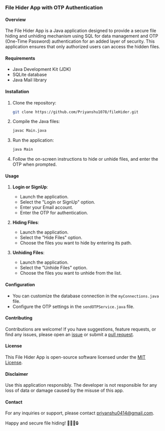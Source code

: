 ### File Hider App with OTP Authentication

#### Overview

The File Hider App is a Java application designed to provide a secure file hiding and unhiding mechanism using SQL for data management and OTP (One-Time Password) authentication for an added layer of security. This application ensures that only authorized users can access the hidden files.

#### Requirements

- Java Development Kit (JDK)
- SQLite database
- Java Mail library

#### Installation

1. Clone the repository:

   ```bash
   git clone https://github.com/Priyanshu1078/fileHider.git
   ```

2. Compile the Java files:

   ```bash
   javac Main.java
   ```

3. Run the application:

   ```bash
   java Main
   ```

4. Follow the on-screen instructions to hide or unhide files, and enter the OTP when prompted.

#### Usage
1. **Login or SignUp**:
   - Launch the application.
   - Select the "Login or SignUp" option.
   - Enter your Email account.
   - Enter the OTP for authentication.
  
2. **Hiding Files**:
   - Launch the application.
   - Select the "Hide Files" option.
   - Choose the files you want to hide by entering its path.

3. **Unhiding Files**:
   - Launch the application.
   - Select the "Unhide Files" option.
   - Choose the files you want to unhide from the list.

#### Configuration

- You can customize the database connection in the `myConnections.java` file.
- Configure the OTP settings in the `sendOTPService.java` file.

#### Contributing

Contributions are welcome! If you have suggestions, feature requests, or find any issues, please open an [issue](https://github.com/Priyanshu1078/fileHider/issues) or submit a [pull request](https://github.com/Priyanshu1078/fileHider/pulls).

#### License

This File Hider App is open-source software licensed under the [MIT License](LICENSE).

#### Disclaimer

Use this application responsibly. The developer is not responsible for any loss of data or damage caused by the misuse of this app.

#### Contact

For any inquiries or support, please contact [priyanshu0414@gmail.com](mailto:your-email@example.com).

Happy and secure file hiding! 🕵️‍♂️📁🔒
